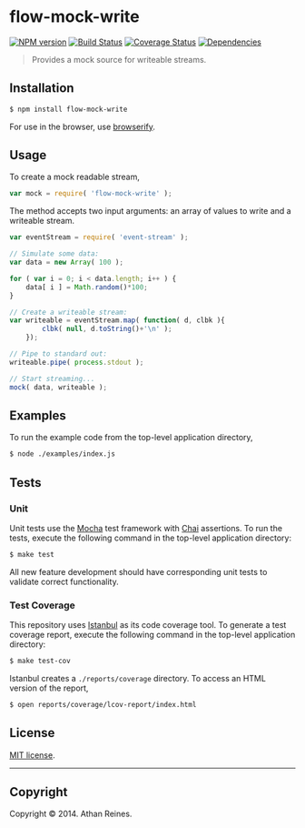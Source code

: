 flow-mock-write
===
[![NPM version][npm-image]][npm-url] [![Build Status][travis-image]][travis-url] [![Coverage Status][coveralls-image]][coveralls-url] [![Dependencies][dependencies-image]][dependencies-url]

> Provides a mock source for writeable streams.


## Installation

``` bash
$ npm install flow-mock-write
```

For use in the browser, use [browserify](https://github.com/substack/node-browserify).


## Usage

To create a mock readable stream,

``` javascript
var mock = require( 'flow-mock-write' );
```

The method accepts two input arguments: an array of values to write and a writeable stream.

``` javascript
var eventStream = require( 'event-stream' );

// Simulate some data:
var data = new Array( 100 );

for ( var i = 0; i < data.length; i++ ) {
	data[ i ] = Math.random()*100;
}

// Create a writeable stream:
var writeable = eventStream.map( function( d, clbk ){
		clbk( null, d.toString()+'\n' );
	});

// Pipe to standard out:
writeable.pipe( process.stdout );

// Start streaming...
mock( data, writeable );
```


## Examples

To run the example code from the top-level application directory,

``` bash
$ node ./examples/index.js
```


## Tests

### Unit

Unit tests use the [Mocha](http://visionmedia.github.io/mocha) test framework with [Chai](http://chaijs.com) assertions. To run the tests, execute the following command in the top-level application directory:

``` bash
$ make test
```

All new feature development should have corresponding unit tests to validate correct functionality.


### Test Coverage

This repository uses [Istanbul](https://github.com/gotwarlost/istanbul) as its code coverage tool. To generate a test coverage report, execute the following command in the top-level application directory:

``` bash
$ make test-cov
```

Istanbul creates a `./reports/coverage` directory. To access an HTML version of the report,

``` bash
$ open reports/coverage/lcov-report/index.html
```


## License

[MIT license](http://opensource.org/licenses/MIT). 


---
## Copyright

Copyright &copy; 2014. Athan Reines.


[npm-image]: http://img.shields.io/npm/v/flow-mock-write.svg
[npm-url]: https://npmjs.org/package/flow-mock-write

[travis-image]: http://img.shields.io/travis/flow-io/flow-mock-write/master.svg
[travis-url]: https://travis-ci.org/flow-io/flow-mock-write

[coveralls-image]: https://img.shields.io/coveralls/flow-io/flow-mock-write/master.svg
[coveralls-url]: https://coveralls.io/r/flow-io/flow-mock-write?branch=master

[dependencies-image]: http://img.shields.io/david/flow-io/flow-mock-write.svg
[dependencies-url]: https://david-dm.org/flow-io/flow-mock-write

[dev-dependencies-image]: http://img.shields.io/david/dev/flow-io/flow-mock-write.svg
[dev-dependencies-url]: https://david-dm.org/dev/flow-io/flow-mock-write

[github-issues-image]: http://img.shields.io/github/issues/flow-io/flow-mock-write.svg
[github-issues-url]: https://github.com/flow-io/flow-mock-write/issues
